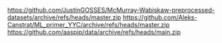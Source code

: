 https://github.com/JustinGOSSES/McMurray-Wabiskaw-preprocessed-datasets/archive/refs/heads/master.zip
https://github.com/Aleks-Canstrat/ML_primer_YYC/archive/refs/heads/master.zip
https://github.com/aaspip/data/archive/refs/heads/main.zip
